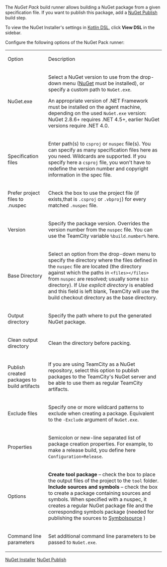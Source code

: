 [//]: # (title: NuGet Pack)
[//]: # (auxiliary-id: NuGet Pack)

The _NuGet Pack_ build runner allows building a NuGet package from a given specification file. If you want to publish this package, add a [NuGet Publish](nuget-publish.md) build step.

<include src="nuget.md" include-id="nuget-OS"/>

<tip>

To view the NuGet Installer's settings in [Kotlin DSL](kotlin-dsl.md), click __View DSL__ in the sidebar.

</tip>

Configure the following options of the NuGet Pack runner:

<table><tr>

<td>

Option


</td>

<td>

Description


</td></tr><tr>

<td>

NuGet.exe


</td>

<td>

Select a NuGet version to use from the drop-down menu ([NuGet](nuget.md) must be installed), or specify a custom path to `NuGet.exe`.

<note>

An appropriate version of .NET Framework must be installed on the agent machine, depending on the used `NuGet.exe` version: NuGet 2.8.6+ requires .NET 4.5+, earlier NuGet versions require .NET 4.0.
</note>


</td></tr><tr>

<td>

Specification files

</td>

<td>

Enter path(s) to `csproj` or `nuspec` file(s). You can specify as many specification files here as you need. Wildcards are supported. If you specify here a `csproj` file, you won't have to redefine the version number and copyright information in the spec file.

</td></tr><tr>

<td>

Prefer project files to .nuspec

</td>

<td>

Check the box to use the project file (if exists,that is `.csproj` or `.vbproj`) for every matched `.nuspec` file.

</td></tr><tr>

<td>

Version

</td>

<td>

Specify the package version. Overrides the version number from the `nuspec` file. You can use the TeamCity variable `%build.number%` here.

</td></tr><tr>

<td>

Base Directory

</td>

<td>

Select an option from the drop-down menu to specify the directory where the files defined in the `nuspec` file are located (the directory against which the paths in `<files></files>` from `nuspec` are resolved; usually some `bin` directory). If _Use explicit directory_ is enabled and this field is left blank, TeamCity will use the build checkout directory as the base directory.

</td></tr><tr>

<td>

Output directory


</td>

<td>

Specify the path where to put the generated NuGet package.


</td></tr><tr>

<td>

Сlean output directory


</td>

<td>

Clean the directory before packing.


</td></tr><tr>

<td>

Publish created packages to build artifacts

</td>

<td>

If you are using TeamCity as a NuGet repository, select this option to publish packages to the TeamCity's NuGet server and be able to use them as regular TeamCity artifacts.

</td></tr><tr>

<td>

Exclude files

</td>

<td>

Specify one or more wildcard patterns to exclude when creating a package. Equivalent to the `-Exclude` argument of `NuGet.exe`.

</td></tr><tr>

<td>

Properties

</td>

<td>

Semicolon or new-line separated list of package creation properties. For example, to make a release build, you define here `Configuration=Release`.

</td></tr><tr>

<td>

Options


</td>

<td>

__Create tool package__ – check the box to place the output files of the project to the `tool` folder.    
__Include sources and symbols__ – check the box to create a package containing sources and symbols. When specified with a nuspec, it creates a regular NuGet package file and the corresponding symbols package (needed for publishing the sources to [Symbolsource](http://www.symbolsource.org/) )

</td></tr><tr>

<td>

Command line parameters

</td>

<td>

Set additional command line parameters to be passed to `NuGet.exe`.

</td></tr></table>

<seealso>
        <category ref="admin-guide">
            <a href="nuget-installer.md">NuGet Installer</a>
            <a href="nuget-publish.md">NuGet Publish</a>
        </category>
</seealso>
